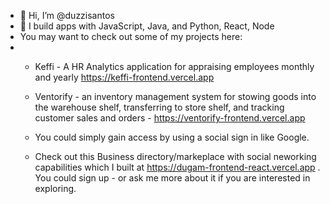 - 👋 Hi, I’m @duzzisantos
- 👀 I build apps with JavaScript, Java, and Python, React, Node
- You may want to check out some of my projects here:
- - Keffi - A HR Analytics application for appraising employees monthly and yearly https://keffi-frontend.vercel.app
  - Ventorify - an inventory management system for stowing goods into the warehouse shelf, transferring to store shelf, and tracking customer sales and orders - https://ventorify-frontend.vercel.app
 
  - You could simply gain access by using a social sign in like Google.
  - Check out this Business directory/markeplace with social neworking capabilities which I built at https://dugam-frontend-react.vercel.app . You could sign up - or ask me more about it if you are interested in exploring.

<!---
duzzisantos/duzzisantos is a ✨ special ✨ repository because its `README.md` (this file) appears on your GitHub profile.
You can click the Preview link to take a look at your changes.
--->

